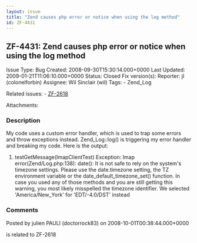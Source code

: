 ```yaml
---
layout: issue
title: "Zend causes php error or notice when using the log method"
id: ZF-4431
---
```


ZF-4431: Zend causes php error or notice when using the log method
------------------------------------------------------------------

 Issue Type: Bug Created: 2008-09-30T15:30:14.000+0000 Last Updated: 2009-01-21T11:06:10.000+0000 Status: Closed Fix version(s): 
 Reporter:  jl (colonelforbin)  Assignee:  Wil Sinclair (wil)  Tags: - Zend\_Log
 
 Related issues: - [ZF-2618](/issues/browse/ZF-2618)
 
 Attachments: 
### Description

My code uses a custom error handler, which is used to trap some errors and throw exceptions instead. Zend\_Log::log() is triggering my error handler and breaking my code. Here is the output:

1) testGetMessage(ImapClientTest) Exception: Imap error(Zend/Log.php:138): date(): It is not safe to rely on the system's timezone settings. Please use the date.timezone setting, the TZ environment variable or the date\_default\_timezone\_set() function. In case you used any of those methods and you are still getting this warning, you most likely misspelled the timezone identifier. We selected 'America/New\_York' for 'EDT/-4.0/DST' instead

 

 

### Comments

Posted by julien PAULI (doctorrock83) on 2008-10-01T00:38:44.000+0000

is related to ZF-2618

 

 
